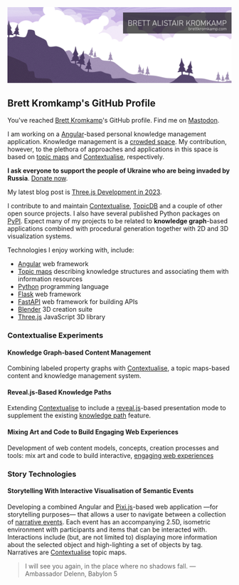 ![Brett Kromkamp - brettkromkamp.com](https://github.com/brettkromkamp/brettkromkamp/blob/master/resources/banner2.png)

## Brett Kromkamp's GitHub Profile

You've reached [Brett Kromkamp](https://brettkromkamp.com/)'s GitHub profile. Find me on [Mastodon](https://indieweb.social/@brettkromkamp).

I am working on a [Angular]([https://flutter.dev/](https://angular.dev/overview))-based personal knowledge management application. Knowledge management is a [crowded space](https://github.com/brettkromkamp/awesome-knowledge-management). My contribution, however, to the plethora of approaches and applications in this space is based on [topic maps](https://ontopia.net/topicmaps/materials/tao.html) and [Contextualise](https://contextualise.dev/), respectively.

**I ask everyone to support the people of Ukraine who are being invaded by Russia**. [Donate now](https://supportukrainenow.org/).

My latest blog post is [Three.js Development in 2023](https://brettkromkamp.com/posts/three-js-development-in-2023/).

I contribute to and maintain [Contextualise](https://github.com/brettkromkamp/contextualise), [TopicDB](https://github.com/brettkromkamp/topic-db) and a couple of other open source projects. I also have several published Python packages on [PyPI](https://pypi.org/user/brettkromkamp/). Expect many of my projects to be related to __knowledge graph__-based applications combined with procedural generation together with 2D and 3D visualization systems.

Technologies I enjoy working with, include:

* [Angular]([https://flutter.dev/](https://angular.dev/overview)) web framework
* [Topic maps](https://ontopia.net/topicmaps/materials/tao.html) describing knowledge structures and associating them with information resources
* [Python](https://www.python.org/) programming language
* [Flask](https://flask.palletsprojects.com/en/2.2.x/) web framework
* [FastAPI](https://fastapi.tiangolo.com/) web framework for building APIs
* [Blender](https://www.blender.org/) 3D creation suite
* [Three.js](https://threejs.org/) JavaScript 3D library

### Contextualise Experiments

#### Knowledge Graph-based Content Management

Combining labeled property graphs with [Contextualise](https://contextualise.dev/), a topic maps-based content and knowledge management system. 

#### Reveal.js-Based Knowledge Paths

Extending [Contextualise](https://contextualise.dev/) to include a [reveal.js](https://revealjs.com/)-based presentation mode to supplement the existing [knowledge path](https://brettkromkamp.com/posts/knowledge-paths/) feature.

#### Mixing Art and Code to Build Engaging Web Experiences

Development of web content models, concepts, creation processes and tools: mix art and code to build interactive, [engaging web experiences](https://brettkromkamp.com/posts/engaging-web-experiences/)

### Story Technologies

#### Storytelling With Interactive Visualisation of Semantic Events

Developing a combined Angular and [Pixi.js](https://pixijs.com/)-based web application &mdash;for storytelling purposes&mdash; that allows a user to navigate between a collection of [narrative events](https://brettkromkamp.com/posts/narrative-events/). Each event has an accompanying 2.5D, isometric environment with participants and items that can be interacted with. Interactions include (but, are not limited to) displaying more information about the selected object and high-lighting a set of objects by tag. Narratives are [Contextualise](https://contextualise.dev/) topic maps.

> I will see you again, in the place where no shadows fall. &mdash; Ambassador Delenn, Babylon 5
